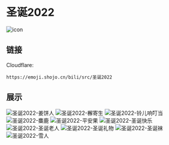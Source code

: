 # 圣诞2022
![icon](https://emoji.shojo.cn/bili/src/圣诞2022/icon.png)
## 链接
Cloudflare:
```
https://emoji.shojo.cn/bili/src/圣诞2022
```
## 展示
![圣诞2022-姜饼人](https://emoji.shojo.cn/bili/src/圣诞2022/圣诞2022-姜饼人.png)
![圣诞2022-檞寄生](https://emoji.shojo.cn/bili/src/圣诞2022/圣诞2022-檞寄生.png)
![圣诞2022-铃儿响叮当](https://emoji.shojo.cn/bili/src/圣诞2022/圣诞2022-铃儿响叮当.png)
![圣诞2022-麋鹿](https://emoji.shojo.cn/bili/src/圣诞2022/圣诞2022-麋鹿.png)
![圣诞2022-平安果](https://emoji.shojo.cn/bili/src/圣诞2022/圣诞2022-平安果.png)
![圣诞2022-圣诞快乐](https://emoji.shojo.cn/bili/src/圣诞2022/圣诞2022-圣诞快乐.png)
![圣诞2022-圣诞老人](https://emoji.shojo.cn/bili/src/圣诞2022/圣诞2022-圣诞老人.png)
![圣诞2022-圣诞礼物](https://emoji.shojo.cn/bili/src/圣诞2022/圣诞2022-圣诞礼物.png)
![圣诞2022-圣诞袜](https://emoji.shojo.cn/bili/src/圣诞2022/圣诞2022-圣诞袜.png)
![圣诞2022-雪人](https://emoji.shojo.cn/bili/src/圣诞2022/圣诞2022-雪人.png)
